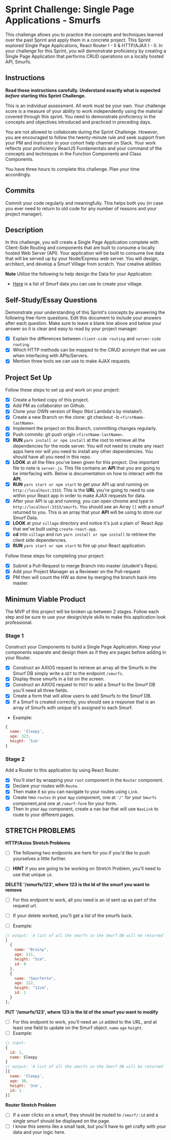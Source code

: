 # Sprint Challenge: Single Page Applications - Smurfs

This challenge allows you to practice the concepts and techniques learned over
the past Sprint and apply them in a concrete project. This Sprint explored
Single Page Applications, React Router I - II & HTTP/AJAX I - II. In your
challenge for this Sprint, you will demonstrate proficiency by creating a Single
Page Application that performs CRUD operations on a locally hosted API, Smurfs.

## Instructions

**Read these instructions carefully. Understand exactly what is expected
_before_ starting this Sprint Challenge.**

This is an individual assessment. All work must be your own. Your challenge
score is a measure of your ability to work independently using the material
covered through this sprint. You need to demonstrate proficiency in the concepts
and objectives introduced and practiced in preceding days.

You are not allowed to collaborate during the Sprint Challenge. However, you are
encouraged to follow the twenty-minute rule and seek support from your PM and
Instructor in your cohort help channel on Slack. Your work reflects your
proficiency ReactJS Fundamentals and your command of the concepts and techniques
in the Function Components and Class Components.

You have three hours to complete this challenge. Plan your time accordingly.

## Commits

Commit your code regularly and meaningfully. This helps both you (in case you
ever need to return to old code for any number of reasons and your project
manager).

## Description

In this challenge, you will create a Single Page Application complete with
Client-Side Routing and components that are built to consume a locally hosted
Web Server (API). Your application will be built to consume live data that will
be served up by your Node/Express web server. You will design, architect, and
develop a Smurf Village from scratch. Your creative abilities

**Note** Utilize the following to help design the Data for your Application:

- [Here](http://smurfs.wikia.com/wiki/Category:Smurfs_Characters) is a list of
  Smurf data you can use to create your village.

## Self-Study/Essay Questions

Demonstrate your understanding of this Sprint's concepts by answering the
following free-form questions. Edit this document to include your answers after
each question. Make sure to leave a blank line above and below your answer so it
is clear and easy to read by your project manager.

- [x] Explain the differences between `client-side routing` and
      `server-side routing`.
- [x] Which HTTP methods can be mapped to the CRUD acronym that we use when
      interfacing with APIs/Servers.
- [x] Mention three tools we can use to make AJAX requests.

## Project Set Up

Follow these steps to set up and work on your project:

- [x] Create a forked copy of this project.
- [x] Add PM as collaborator on Github.
- [x] Clone your OWN version of Repo (Not Lambda's by mistake!).
- [x] Create a new Branch on the clone: git checkout -b `<firstName-lastName>`.
- [x] Implement the project on this Branch, committing changes regularly.
- [x] Push commits: git push origin `<firstName-lastName>`.
- [x] **RUN** `yarn install or npm install` at the root to retrieve all the
      dependencies for the node server. You will not need to create any react
      apps here nor will you need to install any other dependencies. You should
      have all you need in this repo.
- [x] **LOOK** at all the files you've been given for this project. One
      important file to note is `server.js`. This file contains an **API** that
      you are going to be interfacing with. Below is documentation on how to
      interact with the **API**.
- [x] **RUN** `yarn start or npm start` to get your API up and running on
      `http://localhost:3333`. This is the **URL** you're going to need to use
      within your React app in order to make AJAX requests for data.
- [x] After your API is up and running, you can open chrome and type in
      `http://localhost:3333/smurfs`. You should see an Array `[]` with a smurf
      returned to you. This is an array that your **API** will be using to store
      our Smurf Data.
- [x] **LOOK** at your `village` directory and notice it's just a plain ol'
      React App that we've built using `create-react-app`.
- [x] **cd** into `village` and run `yarn install or npm install` to retrieve
      the client side dependencies.
- [x] **RUN** `yarn start or npm start` to fire up your React application.

Follow these steps for completing your project:

- [x] Submit a Pull-Request to merge <firstName-lastName> Branch into master
      (student's Repo).
- [x] Add your Project Manager as a Reviewer on the Pull-request
- [x] PM then will count the HW as done by merging the branch back into master.

## Minimum Viable Product

The MVP of this project will be broken up between 2 stages. Follow each step and
be sure to use your design/style skills to make this application look
professional.

### Stage 1

Construct your Components to build a Single Page Application. Keep your
components separate and design them as if they are pages before adding in your
Router.

- [x] Construct an AXIOS request to retrieve an array all the Smurfs in the
      Smurf DB simply write a `GET` to the endpoint `/smurfs`.
- [x] Display those smurfs in a list on the screen.
- [x] Construct an AXIOS request to `POST` to add a Smurf to the Smurf DB you'll
      need all three fields.
- [x] Create a form that will allow users to add Smurfs to the Smurf DB.
- [x] If a Smurf is created correctly, you should see a response that is an
      array of Smurfs with unique id's assigned to each Smurf.

- Example:

```js
{
  name: 'Sleepy',
  age: 323,
  height: '5cm'
}
```

### Stage 2

Add a Router to this application by using React Router.

- [x] You'll start by wrapping your `root` component in the `Router` component.
- [x] Declare your routes with `Route`.
- [x] Then make it so you can navigate to your routes using `Link`.
- [x] Create two `routes` in your `App` component, one at `'/'` for your
      `Smurfs` component,and one at `/smurf-form` for your form.
- [x] Then in your `App` component, create a nav bar that will use `NavLink` to
      route to your different pages.

## STRETCH PROBLEMS

**HTTP/Axios Stretch Problems**

- [ ] The following two endpoints are here for you if you'd like to push
      yourselves a little further.

- [ ] **HINT** if you are going to be working on Stretch Problem, you'll need to
      use that unique `id`.

**DELETE '/smurfs/123', where 123 is the Id of the smurf you want to remove**

- [ ] For this endpoint to work, all you need is an id sent up as part of the
      request url.

- [ ] If your delete worked, you'll get a list of the smurfs back.
- [ ] Example:

```js
// output: `A list of all the smurfs in the Smurf DB will be returned`
[
  {
    name: "Brainy",
    age: 211,
    height: "5cm",
    id: 0
  },
  {
    name: "Smurfette",
    age: 122,
    height: "12cm",
    id: 1
  }
];
```

**PUT '/smurfs/123', where 123 is the Id of the smurf you want to modify**

- [ ] For this endpoint to work, you'll need an `id` added to the URL, and at
      least one field to update on the Smurf object. `name` `age` `height`.
- [ ] Example:

```js
// input:
{
  id: 1,
  name: Sleepy
}
// output: `A list of all the smurfs in the Smurf DB will be returned`
[{
  name: 'Sleepy',
  age: 30,
  height: '3cm',
  id: 1
}]
```

**Router Stretch Problem**

- [ ] If a user clicks on a smurf, they should be routed to `/smurf/:id` and a
      single smurf should be displayed on the page.
- [ ] I know this seems like a small task, but you'll have to get crafty with
      your data and your logic here.
